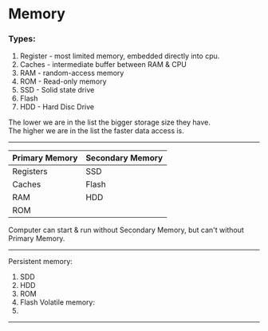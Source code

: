 # Memory

### Types:
1) Register - most limited memory, embedded directly into cpu.
2) Caches - intermediate buffer between RAM & CPU
3) RAM - random-access memory
4) ROM - Read-only memory
5) SSD - Solid state drive
6) Flash
7) HDD - Hard Disc Drive

The lower we are in the list the bigger storage size they have.\
The higher we are in the list the faster data access is.

___

Primary Memory | Secondary Memory
---|---
Registers | SSD
Caches | Flash
RAM | HDD
ROM |

Computer can start & run without Secondary Memory, but can't without Primary Memory.

___

Persistent memory:
1) SDD 
2) HDD
3) ROM
4) Flash
Volatile memory:
1)

___

